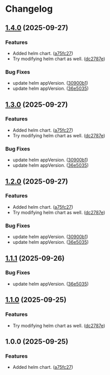 # Changelog

## [1.4.0](https://github.com/alisamji-ybor/dummy/compare/helm-v1.3.1...helm-v1.4.0) (2025-09-27)


### Features

* Added helm chart. ([a75fc27](https://github.com/alisamji-ybor/dummy/commit/a75fc2789f739193177e8765fd5912a87af47b74))
* Try modifying helm chart as well. ([dc2787e](https://github.com/alisamji-ybor/dummy/commit/dc2787e2457a064b952f364289f312b053ee20a7))


### Bug Fixes

* update helm appVersion. ([30900b1](https://github.com/alisamji-ybor/dummy/commit/30900b138f858f8571e70bf75aecce1dc371b8f9))
* update helm appVersion. ([36e5035](https://github.com/alisamji-ybor/dummy/commit/36e5035ef505ebb4e397e7e99177554fa7ec914e))

## [1.3.0](https://github.com/alisamji-ybor/dummy/compare/helm-v1.2.1...helm-v1.3.0) (2025-09-27)


### Features

* Added helm chart. ([a75fc27](https://github.com/alisamji-ybor/dummy/commit/a75fc2789f739193177e8765fd5912a87af47b74))
* Try modifying helm chart as well. ([dc2787e](https://github.com/alisamji-ybor/dummy/commit/dc2787e2457a064b952f364289f312b053ee20a7))


### Bug Fixes

* update helm appVersion. ([30900b1](https://github.com/alisamji-ybor/dummy/commit/30900b138f858f8571e70bf75aecce1dc371b8f9))
* update helm appVersion. ([36e5035](https://github.com/alisamji-ybor/dummy/commit/36e5035ef505ebb4e397e7e99177554fa7ec914e))

## [1.2.0](https://github.com/alisamji-ybor/dummy/compare/helm-v1.1.2...helm-v1.2.0) (2025-09-27)


### Features

* Added helm chart. ([a75fc27](https://github.com/alisamji-ybor/dummy/commit/a75fc2789f739193177e8765fd5912a87af47b74))
* Try modifying helm chart as well. ([dc2787e](https://github.com/alisamji-ybor/dummy/commit/dc2787e2457a064b952f364289f312b053ee20a7))


### Bug Fixes

* update helm appVersion. ([30900b1](https://github.com/alisamji-ybor/dummy/commit/30900b138f858f8571e70bf75aecce1dc371b8f9))
* update helm appVersion. ([36e5035](https://github.com/alisamji-ybor/dummy/commit/36e5035ef505ebb4e397e7e99177554fa7ec914e))

## [1.1.1](https://github.com/alisamji-ybor/dummy/compare/helm-v1.1.0...helm-v1.1.1) (2025-09-26)


### Bug Fixes

* update helm appVersion. ([36e5035](https://github.com/alisamji-ybor/dummy/commit/36e5035ef505ebb4e397e7e99177554fa7ec914e))

## [1.1.0](https://github.com/alisamji-ybor/dummy/compare/helm-v1.0.0...helm-v1.1.0) (2025-09-25)


### Features

* Try modifying helm chart as well. ([dc2787e](https://github.com/alisamji-ybor/dummy/commit/dc2787e2457a064b952f364289f312b053ee20a7))

## 1.0.0 (2025-09-25)


### Features

* Added helm chart. ([a75fc27](https://github.com/alisamji-ybor/dummy/commit/a75fc2789f739193177e8765fd5912a87af47b74))
